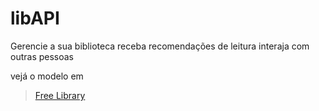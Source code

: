 # libAPI

Gerencie a sua biblioteca
receba recomendações de leitura
interaja com outras pessoas

vejá o modelo em 

> [Free Library](https://github.com/bruno1pb13/freeLibrary)
